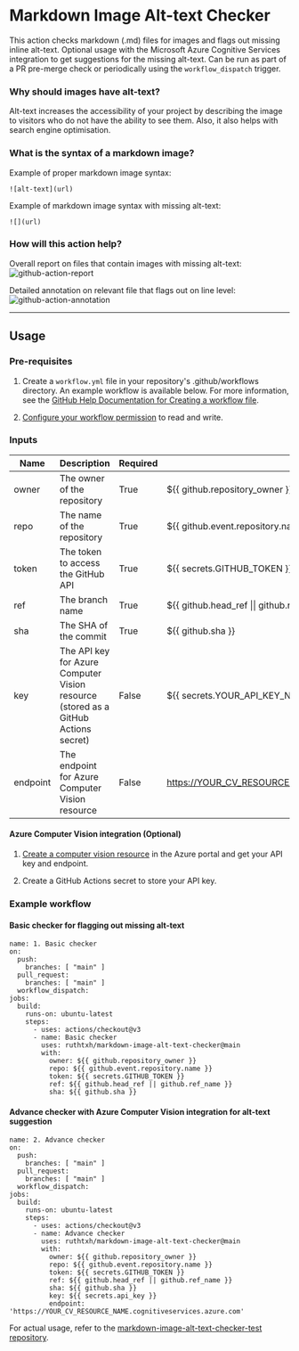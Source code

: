 # Markdown Image Alt-text Checker
This action checks markdown (.md) files for images and flags out missing inline alt-text. Optional usage with the Microsoft Azure Cognitive Services integration to get suggestions for the missing alt-text. Can be run as part of a PR pre-merge check or periodically using the `workflow_dispatch` trigger.

### Why should images have alt-text?
Alt-text increases the accessibility of your project by describing the image to visitors who do not have the ability to see them. Also, it also helps with search engine optimisation.

### What is the syntax of a markdown image?
Example of proper markdown image syntax: 
```
![alt-text](url)
```
Example of markdown image syntax with missing alt-text:
```
![](url)
```

### How will this action help?
Overall report on files that contain images with missing alt-text:
![github-action-report](https://user-images.githubusercontent.com/40910744/233268311-14779343-40d0-4ff0-bb5b-d4dcd3ea223e.png)

Detailed annotation on relevant file that flags out on line level:
![github-action-annotation](https://user-images.githubusercontent.com/40910744/233268094-bf004f36-f8e4-4eae-922a-bb7ed0ac6742.png)

---

## Usage
### Pre-requisites
1. Create a `workflow.yml` file in your repository's .github/workflows directory. An example workflow is available below. For more information, see the [GitHub Help Documentation for Creating a workflow file](https://docs.github.com/en/actions/quickstart).

2. [Configure your workflow permission](https://docs.github.com/en/repositories/managing-your-repositorys-settings-and-features/enabling-features-for-your-repository/managing-github-actions-settings-for-a-repository#configuring-the-default-github_token-permissions) to read and write.

### Inputs
| Name     | Description                                                                                       | Required | Value                                       |
|----------|---------------------------------------------------------------------------------------------------|----------|---------------------------------------------|
| owner    | The owner of the repository                                                                        | True     | ${{ github.repository_owner }}              |
| repo     | The name of the repository                                                                         | True     | ${{ github.event.repository.name }}         |
| token    | The token to access the GitHub API                                                                 | True     | ${{ secrets.GITHUB_TOKEN }}                 |
| ref      | The branch name                                                                                    | True     | ${{ github.head_ref \|\| github.ref_name }} |
| sha      | The SHA of the commit                                                                              | True       | ${{ github.sha }}                           |
| key      | The API key for Azure Computer Vision resource (stored as a GitHub Actions secret)                | False    | ${{ secrets.YOUR_API_KEY_NAME }}                |
| endpoint | The endpoint for Azure Computer Vision resource                                                   | False    | https://YOUR_CV_RESOURCE_NAME.cognitiveservices.azure.com                               |


#### Azure Computer Vision integration (Optional)
1. [Create a computer vision resource](https://portal.azure.com/#create/Microsoft.CognitiveServicesComputerVision) in the Azure portal and get your API key and endpoint.

2. Create a GitHub Actions secret to store your API key.


### Example workflow

#### Basic checker for flagging out missing alt-text
```
name: 1. Basic checker
on:
  push:
    branches: [ "main" ]
  pull_request:
    branches: [ "main" ]
  workflow_dispatch:
jobs:
  build:
    runs-on: ubuntu-latest
    steps:
      - uses: actions/checkout@v3
      - name: Basic checker
        uses: ruthtxh/markdown-image-alt-text-checker@main
        with:
          owner: ${{ github.repository_owner }}
          repo: ${{ github.event.repository.name }}
          token: ${{ secrets.GITHUB_TOKEN }}
          ref: ${{ github.head_ref || github.ref_name }}
          sha: ${{ github.sha }}
```

#### Advance checker with Azure Computer Vision integration for alt-text suggestion
```
name: 2. Advance checker
on:
  push:
    branches: [ "main" ]
  pull_request:
    branches: [ "main" ]
  workflow_dispatch:
jobs:
  build:
    runs-on: ubuntu-latest
    steps:
      - uses: actions/checkout@v3
      - name: Advance checker
        uses: ruthtxh/markdown-image-alt-text-checker@main
        with:
          owner: ${{ github.repository_owner }}
          repo: ${{ github.event.repository.name }}
          token: ${{ secrets.GITHUB_TOKEN }}
          ref: ${{ github.head_ref || github.ref_name }}
          sha: ${{ github.sha }}
          key: ${{ secrets.api_key }}
          endpoint: 'https://YOUR_CV_RESOURCE_NAME.cognitiveservices.azure.com'
```
For actual usage, refer to the [markdown-image-alt-text-checker-test repository](https://github.com/ruthtxh/markdown-image-alt-text-checker-test/).

